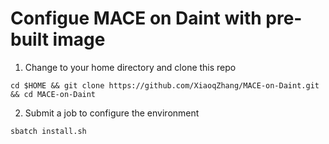 # Configue MACE on Daint with pre-built image

1. Change to your home directory and clone this repo

```
cd $HOME && git clone https://github.com/XiaoqZhang/MACE-on-Daint.git && cd MACE-on-Daint
```

2. Submit a job to configure the environment

```
sbatch install.sh
```